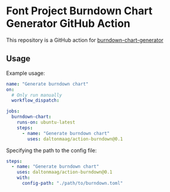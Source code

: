 # Font Project Burndown Chart Generator GitHub Action

This repository is a GitHub action for [burndown-chart-generator](https://github.com/daltonmaag/font-burndown-chart-generator)

## Usage

Example usage:

```yml
name: "Generate burndown chart"
on:
  # Only run manually
  workflow_dispatch:

jobs:
  burndown-chart:
    runs-on: ubuntu-latest
    steps:
      - name: "Generate burndown chart"
        uses: daltonmaag/action-burndown@0.1
```

Specifying the path to the config file:

```yml
steps:
  - name: "Generate burndown chart"
    uses: daltonmaag/action-burndown@0.1
    with:
      config-path: "./path/to/burndown.toml"
```
